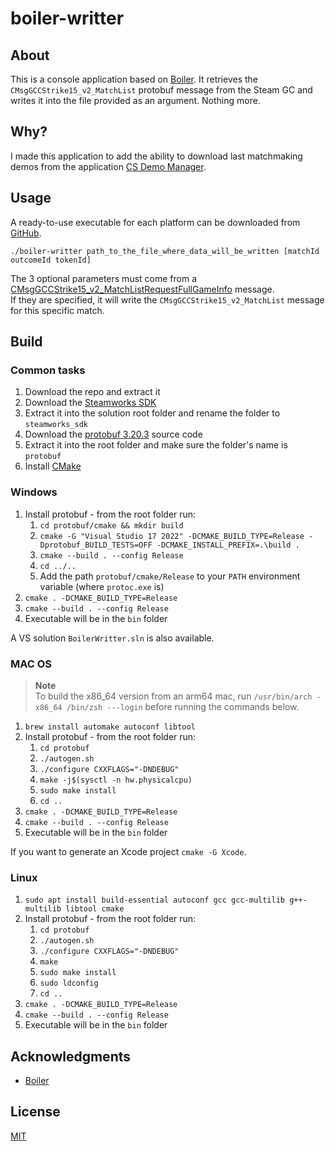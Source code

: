 # boiler-writter

## About

This is a console application based on [Boiler](https://bitbucket.org/ACB/boiler/).
It retrieves the `CMsgGCCStrike15_v2_MatchList` protobuf message from the Steam GC and writes it into the file provided as an argument.
Nothing more.

## Why?

I made this application to add the ability to download last matchmaking demos from the application [CS Demo Manager](https://github.com/akiver/cs-demo-manager).

## Usage

A ready-to-use executable for each platform can be downloaded from [GitHub](https://github.com/akiver/boiler-writter/releases).

```shell
./boiler-writter path_to_the_file_where_data_will_be_written [matchId outcomeId tokenId]
```

The 3 optional parameters must come from a [CMsgGCCStrike15_v2_MatchListRequestFullGameInfo](https://github.com/SteamDatabase/Protobufs/blob/eeb5c60e9a6bf9f989b86bf77ec3d9e04a1bb8c6/csgo/cstrike15_gcmessages.proto#L823) message.  
If they are specified, it will write the `CMsgGCCStrike15_v2_MatchList` message for this specific match.

## Build

### Common tasks

1. Download the repo and extract it
2. Download the [Steamworks SDK](https://partner.steamgames.com/)
3. Extract it into the solution root folder and rename the folder to `steamworks_sdk`
4. Download the [protobuf 3.20.3](https://github.com/protocolbuffers/protobuf/releases/tag/v3.20.3) source code
5. Extract it into the root folder and make sure the folder's name is `protobuf`
6. Install [CMake](https://cmake.org/download/)

### Windows

1. Install protobuf - from the root folder run:
   1. `cd protobuf/cmake && mkdir build`
   2. `cmake -G "Visual Studio 17 2022" -DCMAKE_BUILD_TYPE=Release -Dprotobuf_BUILD_TESTS=OFF -DCMAKE_INSTALL_PREFIX=.\build .`
   3. `cmake --build . --config Release`
   4. `cd ../..`
   5. Add the path `protobuf/cmake/Release` to your `PATH` environment variable (where `protoc.exe` is)
2. `cmake . -DCMAKE_BUILD_TYPE=Release`
3. `cmake --build . --config Release`
4. Executable will be in the `bin` folder

A VS solution `BoilerWritter.sln` is also available.

### MAC OS

> **Note**  
> To build the x86_64 version from an arm64 mac, run `/usr/bin/arch -x86_64 /bin/zsh ---login` before running the commands below.

1. `brew install automake autoconf libtool`
2. Install protobuf - from the root folder run:
   1. `cd protobuf`
   2. `./autogen.sh`
   3. `./configure CXXFLAGS="-DNDEBUG"`
   4. `make -j$(sysctl -n hw.physicalcpu)`
   5. `sudo make install`
   6. `cd ..`
3. `cmake . -DCMAKE_BUILD_TYPE=Release`
4. `cmake --build . --config Release`
5. Executable will be in the `bin` folder

If you want to generate an Xcode project `cmake -G Xcode`.

### Linux

1. `sudo apt install build-essential autoconf gcc gcc-multilib g++-multilib libtool cmake`
2. Install protobuf - from the root folder run:
   1. `cd protobuf`
   2. `./autogen.sh`
   3. `./configure CXXFLAGS="-DNDEBUG"`
   4. `make`
   5. `sudo make install`
   6. `sudo ldconfig`
   7. `cd ..`
3. `cmake . -DCMAKE_BUILD_TYPE=Release`
4. `cmake --build . --config Release`
5. Executable will be in the `bin` folder

## Acknowledgments

- [Boiler](https://bitbucket.org/ACB/boiler/)

## License

[MIT](https://github.com/akiver/boiler-writter/blob/main/LICENSE)
